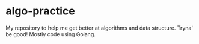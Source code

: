 # algo-practice

My repository to help me get better at algorithms and data structure. Tryna' be good! Mostly code using Golang.